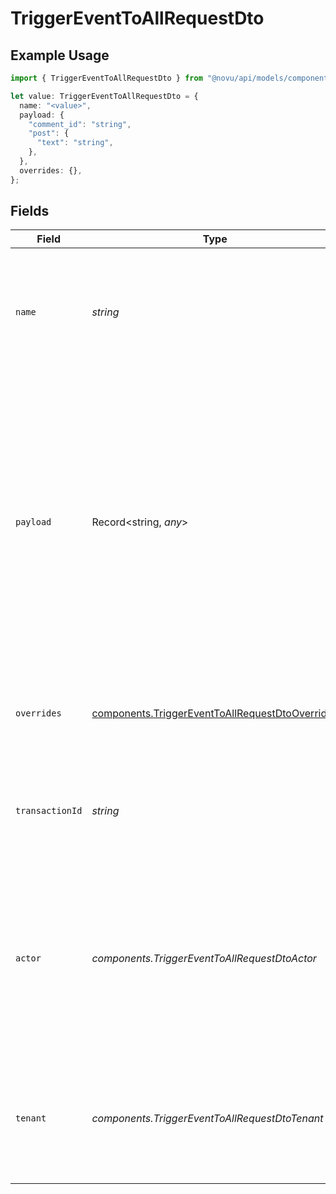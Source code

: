 # TriggerEventToAllRequestDto

## Example Usage

```typescript
import { TriggerEventToAllRequestDto } from "@novu/api/models/components";

let value: TriggerEventToAllRequestDto = {
  name: "<value>",
  payload: {
    "comment_id": "string",
    "post": {
      "text": "string",
    },
  },
  overrides: {},
};
```

## Fields

| Field                                                                                                                                                                                                                                                                                | Type                                                                                                                                                                                                                                                                                 | Required                                                                                                                                                                                                                                                                             | Description                                                                                                                                                                                                                                                                          | Example                                                                                                                                                                                                                                                                              |
| ------------------------------------------------------------------------------------------------------------------------------------------------------------------------------------------------------------------------------------------------------------------------------------ | ------------------------------------------------------------------------------------------------------------------------------------------------------------------------------------------------------------------------------------------------------------------------------------ | ------------------------------------------------------------------------------------------------------------------------------------------------------------------------------------------------------------------------------------------------------------------------------------ | ------------------------------------------------------------------------------------------------------------------------------------------------------------------------------------------------------------------------------------------------------------------------------------ | ------------------------------------------------------------------------------------------------------------------------------------------------------------------------------------------------------------------------------------------------------------------------------------ |
| `name`                                                                                                                                                                                                                                                                               | *string*                                                                                                                                                                                                                                                                             | :heavy_check_mark:                                                                                                                                                                                                                                                                   | The trigger identifier associated for the template you wish to send. This identifier can be found on the template page.                                                                                                                                                              |                                                                                                                                                                                                                                                                                      |
| `payload`                                                                                                                                                                                                                                                                            | Record<string, *any*>                                                                                                                                                                                                                                                                | :heavy_check_mark:                                                                                                                                                                                                                                                                   | The payload object is used to pass additional custom information that <br/>    could be used to render the template, or perform routing rules based on it. <br/>      This data will also be available when fetching the notifications feed from the API to display certain parts of the UI. | {<br/>"comment_id": "string",<br/>"post": {<br/>"text": "string"<br/>}<br/>}                                                                                                                                                                                                         |
| `overrides`                                                                                                                                                                                                                                                                          | [components.TriggerEventToAllRequestDtoOverrides](../../models/components/triggereventtoallrequestdtooverrides.md)                                                                                                                                                                   | :heavy_minus_sign:                                                                                                                                                                                                                                                                   | This could be used to override provider specific configurations                                                                                                                                                                                                                      | {<br/>"fcm": {<br/>"data": {<br/>"key": "value"<br/>}<br/>}<br/>}                                                                                                                                                                                                                    |
| `transactionId`                                                                                                                                                                                                                                                                      | *string*                                                                                                                                                                                                                                                                             | :heavy_minus_sign:                                                                                                                                                                                                                                                                   | A unique identifier for this transaction, we will generated a UUID if not provided.                                                                                                                                                                                                  |                                                                                                                                                                                                                                                                                      |
| `actor`                                                                                                                                                                                                                                                                              | *components.TriggerEventToAllRequestDtoActor*                                                                                                                                                                                                                                        | :heavy_minus_sign:                                                                                                                                                                                                                                                                   | It is used to display the Avatar of the provided actor's subscriber id or actor object.<br/>    If a new actor object is provided, we will create a new subscriber in our system<br/>                                                                                                |                                                                                                                                                                                                                                                                                      |
| `tenant`                                                                                                                                                                                                                                                                             | *components.TriggerEventToAllRequestDtoTenant*                                                                                                                                                                                                                                       | :heavy_minus_sign:                                                                                                                                                                                                                                                                   | It is used to specify a tenant context during trigger event.<br/>    If a new tenant object is provided, we will create a new tenant.<br/>                                                                                                                                           |                                                                                                                                                                                                                                                                                      |